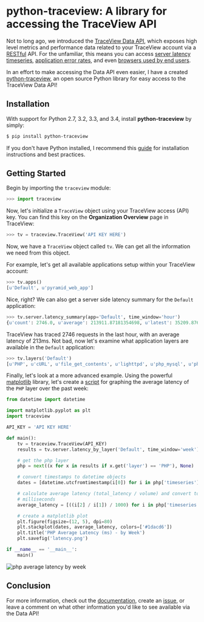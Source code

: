 # python-traceview: A library for accessing the TraceView API

Not to long ago, we introduced the [TraceView Data API][1], which exposes high
level metrics and performance data related to your TraceView account via a
[RESTful][9] API. For the unfamiliar, this means you can access
[server latency timeseries][5], [application error rates][6], and even
[browsers used by end users][7].

In an effort to make accessing the Data API even easier, I have a created
[python-traceview][2], an open source Python library for easy access to the
TraceView Data API!

## Installation

With support for Python 2.7, 3.2, 3.3, and 3.4, install **python-traceview**
by simply:

```bash
$ pip install python-traceview
```

If you don't have Python installed, I recommend this [guide][10] for
installation instructions and best practices.

## Getting Started

Begin by importing the ``traceview`` module:

```python
>>> import traceview
```

Now, let's initialize a `TraceView` object using your TraceView access (API)
key. You can find this key on the **Organization Overview** page in TraceView:

```python
>>> tv = traceview.TraceView('API KEY HERE')
```

Now, we have a `TraceView` object called ``tv``. We can get all the information
we need from this object.

For example, let's get all available applications setup within your TraceView
account:

```python
>>> tv.apps()
[u'Default', u'pyramid_web_app']
```

Nice, right? We can also get a server side latency summary for the ``Default``
application:

```python
>>> tv.server.latency_summary(app='Default', time_window='hour')
{u'count': 2746.0, u'average': 213911.87181354698, u'latest': 35209.87654320987}
```

TraceView has traced 2746 requests in the last hour, with an average latency of
213ms. Not bad, now let's examine what application layers are available in the
`Default` application:

```python
>>> tv.layers('Default')
[u'PHP', u'cURL', u'file_get_contents', u'lighttpd', u'php_mysql', u'php_mysqli']
```

Finally, let's look at a more advanced example. Using the powerful
[matplotlib][11] library, let's create a [script][13] for graphing the average
latency of the `PHP` layer over the past week:

```python
from datetime import datetime

import matplotlib.pyplot as plt
import traceview

API_KEY = 'API KEY HERE'

def main():
    tv = traceview.TraceView(API_KEY)
    results = tv.server.latency_by_layer('Default', time_window='week')

    # get the php layer
    php = next((x for x in results if x.get('layer') == 'PHP'), None)

    # convert timestamps to datetime objects
    dates = [datetime.utcfromtimestamp(i[0]) for i in php['timeseries']['items']]

    # calculate average latency (total_latency / volume) and convert to
    # milliseconds
    average_latency = [((i[2] / i[1]) / 1000) for i in php['timeseries']['items']]

    # create a matplotlib plot
    plt.figure(figsize=(12, 5), dpi=80)
    plt.stackplot(dates, average_latency, colors=['#1dacd6'])
    plt.title('PHP Average Latency (ms) - by Week')
    plt.savefig('latency.png')

if __name__ == '__main__':
    main()
```

![php average latency by week][12]

## Conclusion

For more information, check out the [documentation][3], create an [issue][8], or
leave a comment on what other information you'd like to see available via the
Data API!

[1]: http://www.appneta.com/blog/data-api-for-web-application-monitoring/
[2]: https://github.com/danriti/python-traceview
[3]: http://python-traceview.readthedocs.org/
[4]: http://dev.appneta.com/docs/api-v2/reference.html
[5]: http://dev.appneta.com/docs/api-v2/latency.html#endpoints
[6]: http://dev.appneta.com/docs/api-v2/errors.html#error-rate
[7]: http://dev.appneta.com/docs/api-v2/discovery.html#browsers
[8]: https://github.com/danriti/python-traceview/issues/new
[9]: http://en.wikipedia.org/wiki/Representational_state_transfer
[10]: http://docs.python-guide.org/en/latest/dev/virtualenvs/
[11]: http://matplotlib.org/
[12]: https://raw.githubusercontent.com/danriti/moleskine/master/python-traceview/images/latency.png
[13]: https://gist.github.com/danriti/f93c88522fb17eb1d4a1
